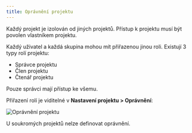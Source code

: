 ```yaml
---
title: Oprávnění projektu
---
```


Každý projekt je izolován od jiných projektů.
Přístup k projektu musí být povolen vlastníkem projektu.

Každý uživatel a každá skupina mohou mít přiřazenou jinou roli.
Existují 3 typy rolí projektu:

- Správce projektu
- Člen projektu
- Čtenář projektu

Pouze správci mají přístup ke všemu.

Přiřazení rolí je viditelné v **Nastavení projektu > Oprávnění**:

![Oprávnění projektu](/images/v1/project-permissions.png)

U soukromých projektů nelze definovat oprávnění.